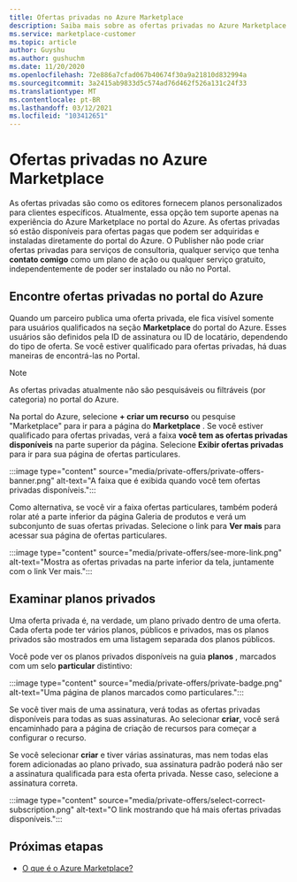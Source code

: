 ```yaml
---
title: Ofertas privadas no Azure Marketplace
description: Saiba mais sobre as ofertas privadas no Azure Marketplace.
ms.service: marketplace-customer
ms.topic: article
author: Guyshu
ms.author: gushuchm
ms.date: 11/20/2020
ms.openlocfilehash: 72e886a7cfad067b40674f30a9a21810d832994a
ms.sourcegitcommit: 3a2415ab9833d5c574ad76d462f526a131c24f33
ms.translationtype: MT
ms.contentlocale: pt-BR
ms.lasthandoff: 03/12/2021
ms.locfileid: "103412651"
---
```

# <a name="private-offers-in-azure-marketplace"></a>Ofertas privadas no Azure Marketplace

As ofertas privadas são como os editores fornecem planos personalizados para clientes específicos. Atualmente, essa opção tem suporte apenas na experiência do Azure Marketplace no portal do Azure. As ofertas privadas só estão disponíveis para ofertas pagas que podem ser adquiridas e instaladas diretamente do portal do Azure. O Publisher não pode criar ofertas privadas para serviços de consultoria, qualquer serviço que tenha **contato comigo** como um plano de ação ou qualquer serviço gratuito, independentemente de poder ser instalado ou não no Portal.

## <a name="find-private-offers-in-the-azure-portal"></a>Encontre ofertas privadas no portal do Azure

Quando um parceiro publica uma oferta privada, ele fica visível somente para usuários qualificados na seção **Marketplace** do portal do Azure. Esses usuários são definidos pela ID de assinatura ou ID de locatário, dependendo do tipo de oferta. Se você estiver qualificado para ofertas privadas, há duas maneiras de encontrá-las no Portal.

> [!NOTE]
> As ofertas privadas atualmente não são pesquisáveis ou filtráveis (por categoria) no portal do Azure.

Na portal do Azure, selecione **+ criar um recurso** ou pesquise "Marketplace" para ir para a página do **Marketplace** . Se você estiver qualificado para ofertas privadas, verá a faixa **você tem as ofertas privadas disponíveis** na parte superior da página. Selecione **Exibir ofertas privadas** para ir para sua página de ofertas particulares.

:::image type="content" source="media/private-offers/private-offers-banner.png" alt-text="A faixa que é exibida quando você tem ofertas privadas disponíveis.":::

Como alternativa, se você vir a faixa ofertas particulares, também poderá rolar até a parte inferior da página Galeria de produtos e verá um subconjunto de suas ofertas privadas. Selecione o link para **Ver mais** para acessar sua página de ofertas particulares.

:::image type="content" source="media/private-offers/see-more-link.png" alt-text="Mostra as ofertas privadas na parte inferior da tela, juntamente com o link Ver mais.":::

## <a name="review-private-plans"></a>Examinar planos privados

Uma oferta privada é, na verdade, um plano privado dentro de uma oferta. Cada oferta pode ter vários planos, públicos e privados, mas os planos privados são mostrados em uma listagem separada dos planos públicos.

Você pode ver os planos privados disponíveis na guia **planos** , marcados com um selo **particular** distintivo:

:::image type="content" source="media/private-offers/private-badge.png" alt-text="Uma página de planos marcados como particulares.":::

Se você tiver mais de uma assinatura, verá todas as ofertas privadas disponíveis para todas as suas assinaturas. Ao selecionar **criar**, você será encaminhado para a página de criação de recursos para começar a configurar o recurso.

Se você selecionar **criar** e tiver várias assinaturas, mas nem todas elas forem adicionadas ao plano privado, sua assinatura padrão poderá não ser a assinatura qualificada para esta oferta privada. Nesse caso, selecione a assinatura correta.

:::image type="content" source="media/private-offers/select-correct-subscription.png" alt-text="O link mostrando que há mais ofertas privadas disponíveis.":::

## <a name="next-steps"></a>Próximas etapas

- [O que é o Azure Marketplace?](azure-marketplace-overview.md)
